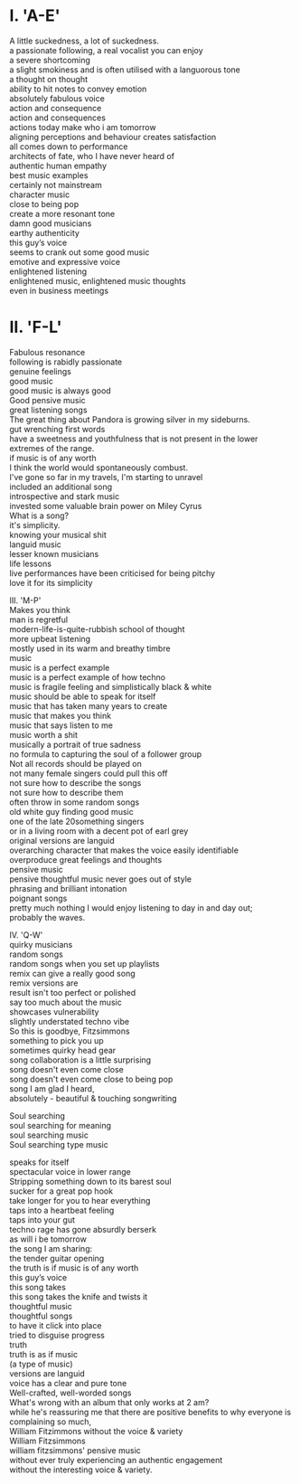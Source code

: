 # I. 'A-E'  
A little suckedness, a lot of suckedness.  
a passionate following, a real vocalist you can enjoy  
a severe shortcoming  
a slight smokiness and is often utilised with a languorous tone  
a thought on thought  
ability to hit notes to convey emotion  
absolutely fabulous voice  
action and consequence  
action and consequences  
actions today make who i am tomorrow  
aligning perceptions and behaviour creates satisfaction  
all comes down to performance  
architects of fate, who I have never heard of  
authentic human empathy  
best music examples  
certainly not mainstream  
character music  
close to being pop  
create a more resonant tone  
damn good musicians  
earthy authenticity  
this guy’s voice  
seems to crank out some good music  
emotive and expressive voice  
enlightened listening  
enlightened music, enlightened music thoughts  
even in business meetings  
  
# II. 'F-L'  
Fabulous resonance  
following is rabidly passionate  
genuine feelings  
good music  
good music is always good  
Good pensive music  
great listening songs  
The great thing about Pandora is growing silver in my sideburns.  
gut wrenching first words  
have a sweetness and youthfulness that is not present in the lower extremes of the range.  
if music is of any worth  
I think the world would spontaneously combust.  
I've gone so far in my travels, I'm starting to unravel  
included an additional song  
introspective and stark music  
invested some valuable brain power on Miley Cyrus  
What is a song?  
it's simplicity.  
knowing your musical shit  
languid music  
lesser known musicians  
life lessons  
live performances have been criticised for being pitchy  
love it for its simplicity  
  
III. 'M-P'  
Makes you think  
man is regretful  
modern-life-is-quite-rubbish school of thought  
more upbeat listening  
mostly used in its warm and breathy timbre  
music  
music is a perfect example  
music is a perfect example of how techno  
music is fragile feeling and simplistically black & white  
music should be able to speak for itself  
music that has taken many years to create  
music that makes you think  
music that says listen to me  
music worth a shit  
musically a portrait of true sadness  
no formula to capturing the soul of a follower group  
Not all records should be played on  
not many female singers could pull this off  
not sure how to describe the songs  
not sure how to describe them  
often throw in some random songs  
old white guy finding good music  
one of the late 20something singers  
or in a living room with a decent pot of earl grey  
original versions are languid  
overarching character that makes the voice easily identifiable  
overproduce great feelings and thoughts  
pensive music  
pensive thoughtful music never goes out of style  
phrasing and brilliant intonation  
poignant songs  
pretty much nothing I would enjoy listening to day in and day out;  
probably the waves.  
  
IV. 'Q-W'  
quirky musicians  
random songs  
random songs when you set up playlists  
remix can give a really good song  
remix versions are  
result isn't too perfect or polished  
say too much about the music  
showcases vulnerability  
slightly understated techno vibe  
So this is goodbye, Fitzsimmons  
something to pick you up  
sometimes quirky head gear  
song collaboration is a little surprising  
song doesn't even come close  
song doesn't even come close to being pop  
song I am glad I heard,  
absolutely - beautiful & touching songwriting  
  
Soul searching  
soul searching for meaning  
soul searching music  
Soul searching type music  
  
speaks for itself  
spectacular voice in lower range  
Stripping something down to its barest soul  
sucker for a great pop hook  
take longer for you to hear everything  
taps into a heartbeat feeling  
taps into your gut  
techno rage has gone absurdly berserk  
as will i be tomorrow  
the song I am sharing:  
the tender guitar opening  
the truth is if music is of any worth  
this guy’s voice  
this song takes  
this song takes the knife and twists it  
thoughtful music  
thoughtful songs  
to have it click into place  
tried to disguise progress  
truth  
truth is as if music  
(a type of music)  
versions are languid  
voice has a clear and pure tone  
Well-crafted, well-worded songs  
What's wrong with an album that only works at 2 am?  
while he's reassuring me that there are positive benefits to why everyone is complaining so much,  
William Fitzimmons without the voice & variety  
William Fitzsimmons  
william fitzsimmons' pensive music  
without ever truly experiencing an authentic engagement  
without the interesting voice & variety.